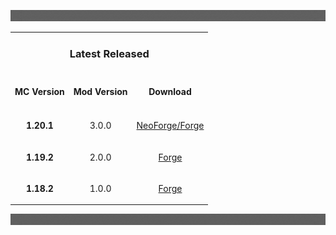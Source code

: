 <p><img src="https://raw.githubusercontent.com/MomentariyModder/branding/main/sites/site/line.png" alt="" /></p>
<table><tbody>
    <tr>
        <td colspan="4"><h3 align="center">Latest Released</h3></td>
    </tr>
    <tr>
        <td><h4 align="center">MC Version</h4></td>
        <td><h4 align="center">Mod Version</h4></td>
        <td colspan="2"><h4 align="center">Download</h4></td>
    </tr>
    <tr>
        <td><p align="center"><b>1.20.1</b></p></td>
        <td><p align="center">3.0.0</p></td>
        <td colspan="2"><p align="center"><a href="https://github.com/MomentariyModder/release/blob/main/Supported/storage_crate/forge/1.20.1/%5B1.20.1%5DStorage%20Crate%5B3.0.0%5D.jar">NeoForge/Forge</a></p></td>
    </tr>
    <tr>
        <td><p align="center"><b>1.19.2</b></p></td>
        <td><p align="center">2.0.0</p></td>
        <td colspan="2"><p align="center"><a href="https://github.com/MomentariyModder/release/blob/main/Supported/storage_crate/forge/1.19.2/%5B1.19.2%5DStorage%20Crate%5B2.0.0%5D.jar">Forge</a></p></td>
    </tr>
    <tr>
        <td><p align="center"><b>1.18.2</b></p></td>
        <td><p align="center">1.0.0</p></td>
        <td colspan="2"><p align="center"><a href="https://github.com/MomentariyModder/release/blob/main/Supported/storage_crate/forge/1.19.2/%5B1.18.2%5DStorage%20Crate%5B1.0.0%5D.jar">Forge</a></p></td>
    </tr></tbody>
</table>
<p><img src="https://raw.githubusercontent.com/MomentariyModder/branding/main/sites/site/line.png" alt="" /></p>